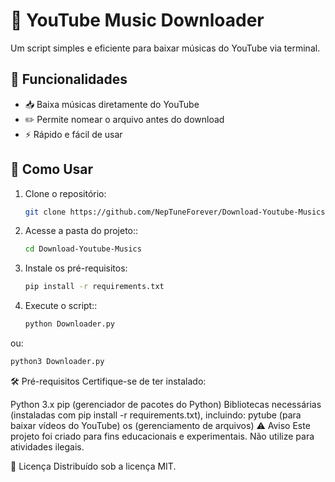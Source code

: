 # 🎵 YouTube Music Downloader  

Um script simples e eficiente para baixar músicas do YouTube via terminal.  

## 🚀 Funcionalidades  
- 📥 Baixa músicas diretamente do YouTube  
- ✏️ Permite nomear o arquivo antes do download  
- ⚡ Rápido e fácil de usar  

## 📌 Como Usar  
1. Clone o repositório:  
   ```bash
   git clone https://github.com/NepTuneForever/Download-Youtube-Musics
2. Acesse a pasta do projeto::  
   ```bash
   cd Download-Youtube-Musics
3. Instale os pré-requisitos:
    ```bash
   pip install -r requirements.txt
4. Execute o script::  
   ```bash
   python Downloader.py
  ou:  
   ```bash
   python3 Downloader.py
   ```

🛠️ Pré-requisitos
Certifique-se de ter instalado:

Python 3.x
pip (gerenciador de pacotes do Python)
Bibliotecas necessárias (instaladas com pip install -r requirements.txt), incluindo:
pytube (para baixar vídeos do YouTube)
os (gerenciamento de arquivos)
⚠️ Aviso
Este projeto foi criado para fins educacionais e experimentais. Não utilize para atividades ilegais.

📜 Licença
Distribuído sob a licença MIT.

